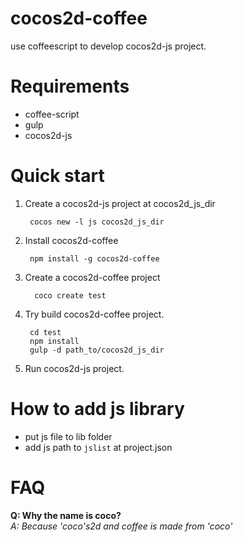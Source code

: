 cocos2d-coffee
==============

use coffeescript to develop cocos2d-js project.

Requirements
============
* coffee-script
* gulp
* cocos2d-js

Quick start
===========

1. Create a cocos2d-js project at cocos2d_js_dir

        cocos new -l js cocos2d_js_dir

2. Install cocos2d-coffee

        npm install -g cocos2d-coffee

3. Create a cocos2d-coffee project

         coco create test

4. Try build cocos2d-coffee project.

        cd test
        npm install
        gulp -d path_to/cocos2d_js_dir

5. Run cocos2d-js project.

How to add js library
==============

* put js file to lib folder
* add js path to `jslist` at project.json

FAQ
===

**Q: Why the name is coco?**  
*A: Because 'coco's2d and coffee is made from 'coco'*
